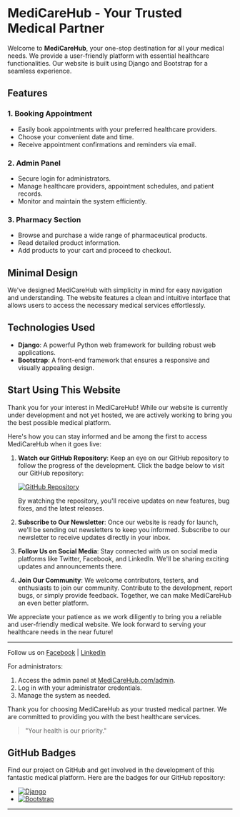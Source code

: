 # MediCareHub - Your Trusted Medical Partner

Welcome to **MediCareHub**, your one-stop destination for all your medical needs. We provide a user-friendly platform with essential healthcare functionalities. Our website is built using Django and Bootstrap for a seamless experience.

## Features

### 1. Booking Appointment

- Easily book appointments with your preferred healthcare providers.
- Choose your convenient date and time.
- Receive appointment confirmations and reminders via email.

### 2. Admin Panel

- Secure login for administrators.
- Manage healthcare providers, appointment schedules, and patient records.
- Monitor and maintain the system efficiently.

### 3. Pharmacy Section

- Browse and purchase a wide range of pharmaceutical products.
- Read detailed product information.
- Add products to your cart and proceed to checkout.

## Minimal Design

We've designed MediCareHub with simplicity in mind for easy navigation and understanding. The website features a clean and intuitive interface that allows users to access the necessary medical services effortlessly.

## Technologies Used

- **Django**: A powerful Python web framework for building robust web applications.
- **Bootstrap**: A front-end framework that ensures a responsive and visually appealing design.

## Start Using This Website

Thank you for your interest in MediCareHub! While our website is currently under development and not yet hosted, we are actively working to bring you the best possible medical platform.

Here's how you can stay informed and be among the first to access MediCareHub when it goes live:

1. **Watch our GitHub Repository**: Keep an eye on our GitHub repository to follow the progress of the development. Click the badge below to visit our GitHub repository:

   [![GitHub Repository](https://img.shields.io/badge/GitHub-Repository-blue.svg)](https://github.com/PREMRAJESH/MediCareHub.git)

   By watching the repository, you'll receive updates on new features, bug fixes, and the latest releases.

2. **Subscribe to Our Newsletter**: Once our website is ready for launch, we'll be sending out newsletters to keep you informed. Subscribe to our newsletter to receive updates directly in your inbox.

3. **Follow Us on Social Media**: Stay connected with us on social media platforms like Twitter, Facebook, and LinkedIn. We'll be sharing exciting updates and announcements there.

4. **Join Our Community**: We welcome contributors, testers, and enthusiasts to join our community. Contribute to the development, report bugs, or simply provide feedback. Together, we can make MediCareHub an even better platform.

We appreciate your patience as we work diligently to bring you a reliable and user-friendly medical website. We look forward to serving your healthcare needs in the near future!

---

Follow us on   [Facebook](https://www.facebook.com/profile.php?id=100095109463638&mibextid=ZbWKwL) | [LinkedIn](https://www.linkedin.com/in/prem-sargara-4a802723a/)


For administrators:

1. Access the admin panel at [MediCareHub.com/admin](https://www.medicarehub.com/admin).
2. Log in with your administrator credentials.
3. Manage the system as needed.

Thank you for choosing MediCareHub as your trusted medical partner. We are committed to providing you with the best healthcare services.

> "Your health is our priority."

## GitHub Badges

Find our project on GitHub and get involved in the development of this fantastic medical platform. Here are the badges for our GitHub repository:

- [![Django](https://img.shields.io/badge/Django-3.2.0-blue.svg)](https://github.com/django/django)
- [![Bootstrap](https://img.shields.io/badge/Bootstrap-5.0.0-purple.svg)](https://github.com/twbs/bootstrap)

---
